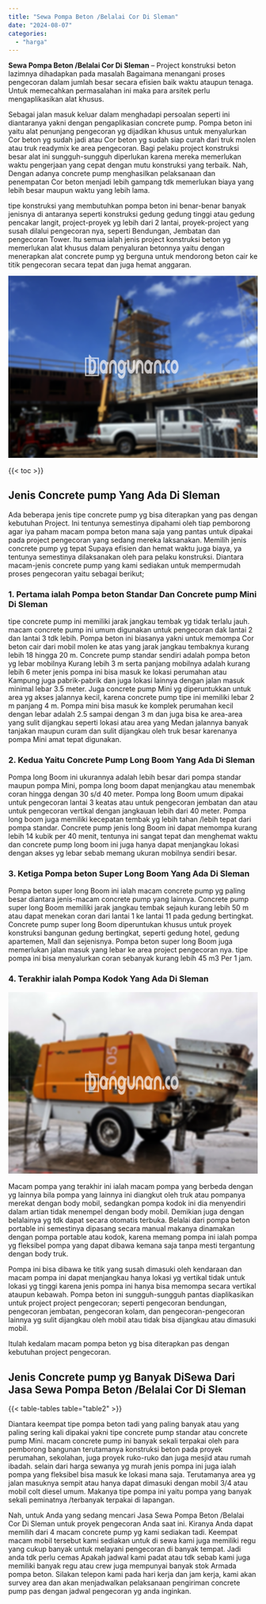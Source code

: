 ```yaml
---
title: "Sewa Pompa Beton /Belalai Cor Di Sleman"
date: "2024-08-07"
categories: 
  - "harga"
---
```


**Sewa Pompa Beton /Belalai Cor Di Sleman** – Project konstruksi beton lazimnya dihadapkan pada masalah Bagaimana menangani proses pengecoran dalam jumlah besar secara efisien baik waktu ataupun tenaga. Untuk memecahkan permasalahan ini maka para arsitek perlu mengaplikasikan alat khusus.

Sebagai jalan masuk keluar dalam menghadapi persoalan seperti ini diantaranya yakni dengan pengaplikasian concrete pump. Pompa beton ini yaitu alat penunjang pengecoran yg dijadikan khusus untuk menyalurkan Cor beton yg sudah jadi atau Cor beton yg sudah siap curah dari truk molen atau truk readymix ke area pengecoran. Bagi pelaku project konstruksi besar alat ini sungguh-sungguh diperlukan karena mereka memerlukan waktu pengerjaan yang cepat dengan mutu konstruksi yang terbaik. Nah, Dengan adanya concrete pump menghasilkan pelaksanaan dan penempatan Cor beton menjadi lebih gampang tdk memerlukan biaya yang lebih besar maupun waktu yang lebih lama.

tipe konstruksi yang membutuhkan pompa beton ini benar-benar banyak jenisnya di antaranya seperti konstruksi gedung gedung tinggi atau gedung pencakar langit, project-proyek yg lebih dari 2 lantai, proyek-project yang susah dilalui pengecoran nya, seperti Bendungan, Jembatan dan pengecoran Tower. Itu semua ialah jenis project konstruksi beton yg memerlukan alat khusus dalam penyaluran betonnya yaitu dengan menerapkan alat concrete pump yg berguna untuk mendorong beton cair ke titik pengecoran secara tepat dan juga hemat anggaran.

![Sewa Pompa Beton /Belalai Cor Di Sleman](/images/sewa-concrete-pump-15.png)

{{< toc >}}

## Jenis Concrete pump Yang Ada Di Sleman

Ada beberapa jenis tipe concrete pump yg bisa diterapkan yang pas dengan kebutuhan Project. Ini tentunya semestinya dipahami oleh tiap pemborong agar iya paham macam pompa beton mana saja yang pantas untuk dipakai pada project pengecoran yang sedang mereka laksanakan. Memilih jenis concrete pump yg tepat Supaya efisien dan hemat waktu juga biaya, ya tentunya semestinya dilaksanakan oleh para pelaku konstruksi. Diantara macam-jenis concrete pump yang kami sediakan untuk mempermudah proses pengecoran yaitu sebagai berikut;

### 1\. Pertama ialah Pompa beton Standar Dan Concrete pump Mini Di Sleman

tipe concrete pump ini memiliki jarak jangkau tembak yg tidak terlalu jauh. macam concrete pump ini umum digunakan untuk pengecoran dak lantai 2 dan lantai 3 tdk lebih. Pompa beton ini biasanya yakni untuk memompa Cor beton cair dari mobil molen ke atas yang jarak jangkau tembaknya kurang lebih 18 hingga 20 m. Concrete pump standar sendiri adalah pompa beton yg lebar mobilnya Kurang lebih 3 m serta panjang mobilnya adalah kurang lebih 6 meter jenis pompa ini bisa masuk ke lokasi perumahan atau Kampung juga pabrik-pabrik dan juga lokasi lainnya dengan jalan masuk minimal lebar 3.5 meter. Juga concrete pump Mini yg diperuntukkan untuk area yg akses jalannya kecil, karena concrete pump tipe ini memiliki lebar 2 m panjang 4 m. Pompa mini bisa masuk ke komplek perumahan kecil dengan lebar adalah 2.5 sampai dengan 3 m dan juga bisa ke area-area yang sulit dijangkau seperti lokasi atau area yang Medan jalannya banyak tanjakan maupun curam dan sulit dijangkau oleh truk besar karenanya pompa Mini amat tepat digunakan.

### 2\. Kedua Yaitu Concrete Pump Long Boom Yang Ada Di Sleman

Pompa long Boom ini ukurannya adalah lebih besar dari pompa standar maupun pompa Mini, pompa long boom dapat menjangkau atau menembak coran hingga dengan 30 s/d 40 meter. Pompa long Boom umum dipakai untuk pengecoran lantai 3 keatas atau untuk pengecoran jembatan dan atau untuk pengecoran vertikal dengan jangkauan lebih dari 40 meter. Pompa long boom juga memiliki kecepatan tembak yg lebih tahan /lebih tepat dari pompa standar. Concrete pump jenis long Boom ini dapat memompa kurang lebih 14 kubik per 40 menit, tentunya ini sangat tepat dan menghemat waktu dan concrete pump long boom ini juga hanya dapat menjangkau lokasi dengan akses yg lebar sebab memang ukuran mobilnya sendiri besar.

### 3\. Ketiga Pompa beton Super Long Boom Yang Ada Di Sleman

Pompa beton super long Boom ini ialah macam concrete pump yg paling besar diantara jenis-macam concrete pump yang lainnya. Concrete pump super long Boom memiliki jarak jangkau tembak sejauh kurang lebih 50 m atau dapat menekan coran dari lantai 1 ke lantai 11 pada gedung bertingkat. Concrete pump super long Boom diperuntukan khusus untuk proyek konstruksi bangunan gedung bertingkat, seperti gedung hotel, gedung apartemen, Mall dan sejenisnya. Pompa beton super long Boom juga memerlukan jalan masuk yang lebar ke area project pengecoran nya. tipe pompa ini bisa menyalurkan coran sebanyak kurang lebih 45 m3 Per 1 jam.

### 4\. Terakhir ialah Pompa Kodok Yang Ada Di Sleman

![Sewa Pompa Beton /Belalai Cor Di Sleman](/images/sewa-concrete-pump-22.png)

Macam pompa yang terakhir ini ialah macam pompa yang berbeda dengan yg lainnya bila pompa yang lainnya ini diangkut oleh truk atau pompanya merekat dengan body mobil, sedangkan pompa kodok ini dia menyendiri dalam artian tidak menempel dengan body mobil. Demikian juga dengan belalainya yg tdk dapat secara otomatis terbuka. Belalai dari pompa beton portable ini semestinya dipasang secara manual makanya dinamakan dengan pompa portable atau kodok, karena memang pompa ini ialah pompa yg fleksibel pompa yang dapat dibawa kemana saja tanpa mesti tergantung dengan body truk.

Pompa ini bisa dibawa ke titik yang susah dimasuki oleh kendaraan dan macam pompa ini dapat menjangkau hanya lokasi yg vertikal tidak untuk lokasi yg tinggi karena jenis pompa ini hanya bisa memompa secara vertikal ataupun kebawah. Pompa beton ini sungguh-sungguh pantas diaplikasikan untuk project project pengecoran; seperti pengecoran bendungan, pengecoran jembatan, pengecoran kolam, dan pengecoran-pengecoran lainnya yg sulit dijangkau oleh mobil atau tidak bisa dijangkau atau dimasuki mobil.

Itulah kedalam macam pompa beton yg bisa diterapkan pas dengan kebutuhan project pengecoran.

## Jenis Concrete pump yg Banyak DiSewa Dari Jasa Sewa Pompa Beton /Belalai Cor Di Sleman

{{< table-tables table="table2" >}}

Diantara keempat tipe pompa beton tadi yang paling banyak atau yang paling sering kali dipakai yakni tipe concrete pump standar atau concrete pump Mini. macam concrete pump ini banyak sekali terpakai oleh para pemborong bangunan terutamanya konstruksi beton pada proyek perumahan, sekolahan, juga proyek ruko-ruko dan juga mesjid atau rumah ibadah. selain dari harga sewanya yg murah jenis pompa ini juga ialah pompa yang fleksibel bisa masuk ke lokasi mana saja. Terutamanya area yg jalan masuknya sempit atau hanya dapat dimasuki dengan mobil 3/4 atau mobil colt diesel umum. Makanya tipe pompa ini yaitu pompa yang banyak sekali peminatnya /terbanyak terpakai di lapangan.

Nah, untuk Anda yang sedang mencari Jasa Sewa Pompa Beton /Belalai Cor Di Sleman untuk proyek pengecoran Anda saat ini. Kiranya Anda dapat memilih dari 4 macam concrete pump yg kami sediakan tadi. Keempat macam mobil tersebut kami sediakan untuk di sewa kami juga memiliki regu yang cukup banyak untuk melayani pengecoran di banyak tempat. Jadi anda tdk perlu cemas Apakah jadwal kami padat atau tdk sebab kami juga memiliki banyak regu atau crew juga mempunyai banyak stok Armada pompa beton. Silakan telepon kami pada hari kerja dan jam kerja, kami akan survey area dan akan menjadwalkan pelaksanaan pengiriman concrete pump pas dengan jadwal pengecoran yg anda inginkan.
